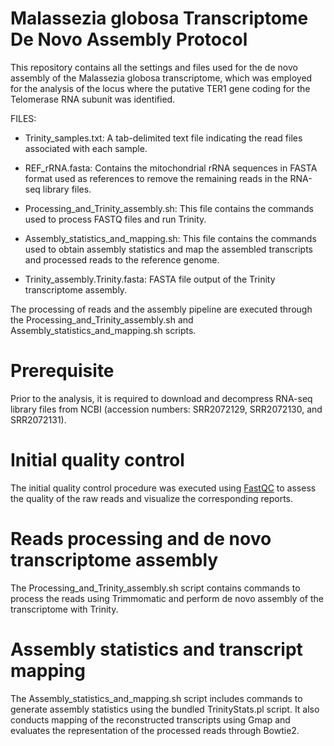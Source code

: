 # Malassezia globosa Transcriptome De Novo Assembly Protocol

This repository contains all the settings and files used for the de novo assembly of the Malassezia globosa transcriptome, which was employed for the analysis of the locus where the putative TER1 gene coding for the Telomerase RNA subunit was identified.

FILES:

- Trinity_samples.txt: A tab-delimited text file indicating the read files associated with each sample.

- REF_rRNA.fasta: Contains the mitochondrial rRNA sequences in FASTA format used as references to remove the remaining reads in the RNA-seq library files.

- Processing_and_Trinity_assembly.sh: This file contains the commands used to process FASTQ files and run Trinity.

- Assembly_statistics_and_mapping.sh: This file contains the commands used to obtain assembly statistics and map the assembled transcripts and processed reads to the reference genome.

- Trinity_assembly.Trinity.fasta: FASTA file output of the Trinity transcriptome assembly.

The processing of reads and the assembly pipeline are executed through the Processing_and_Trinity_assembly.sh and Assembly_statistics_and_mapping.sh scripts.

# Prerequisite

Prior to the analysis, it is required to download and decompress RNA-seq library files from NCBI (accession numbers: SRR2072129, SRR2072130, and SRR2072131).

# Initial quality control

The initial quality control procedure was executed using [FastQC]([url](https://www.bioinformatics.babraham.ac.uk/projects/fastqc/)) to assess the quality of the raw reads and visualize the corresponding reports.

# Reads processing and de novo transcriptome assembly

The Processing_and_Trinity_assembly.sh script contains commands to process the reads using Trimmomatic and perform de novo assembly of the transcriptome with Trinity.

# Assembly statistics and transcript mapping

The Assembly_statistics_and_mapping.sh script includes commands to generate assembly statistics using the bundled TrinityStats.pl script. It also conducts mapping of the reconstructed transcripts using Gmap and evaluates the representation of the processed reads through Bowtie2.
